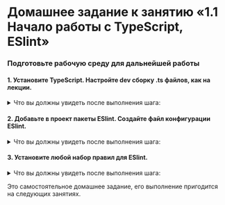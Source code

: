 # Домашнее задание к занятию «1.1  Начало работы с TypeScript, ESlint»

### Подготовьте рабочую среду для дальнейшей работы

#### 1. Установите TypeScript. Настройте dev сборку .ts файлов, как на лекции.
 
<details>
<summary>Что вы должны увидеть после выполнения шага:</summary>
  
![](../001-TypeScript/Step1.jpg)

</details>

#### 2. Добавьте в проект пакеты ESlint. Создайте файл конфигурации ESlint.

<details>
<summary>Что вы должны увидеть после выполнения шага:</summary>

![](../001-TypeScript/Step2.jpg)

</details>

#### 3. Установите любой набор правил для ESlint.
<details>
<summary>Что вы должны увидеть после выполнения шага:</summary>

![](../001-TypeScript/Step3.jpg)

</details>

Это самостоятельное домашнее задание, его выполнение пригодится на следующих занятиях.
